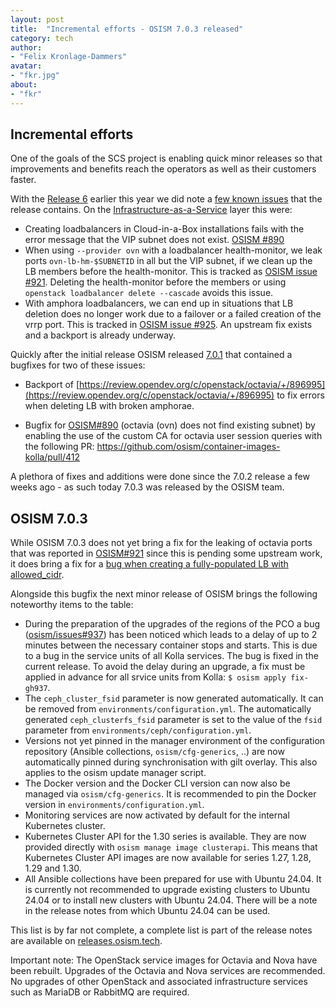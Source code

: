```yaml
---
layout: post
title:  "Incremental efforts - OSISM 7.0.3 released"
category: tech
author:
- "Felix Kronlage-Dammers"
avatar:
- "fkr.jpg"
about:
- "fkr"
---
```


## Incremental efforts

One of the goals of the SCS project is enabling quick minor releases so that improvements
and benefits reach the operators as well as their customers faster.

With the [Release 6](https://scs.community/release/2024/03/20/release6/) earlier this year we did
note a [few known issues](https://github.com/SovereignCloudStack/release-notes/blob/main/Release6.md#list-of-known-issues--restrictions-in-r6)
that the release contains. On the [Infrastructure-as-a-Service](https://github.com/SovereignCloudStack/release-notes/blob/main/Release6.md#iaas-1)
layer this were:

* Creating loadbalancers in Cloud-in-a-Box installations fails with the
  error message that the VIP subnet does not exist. [OSISM #890](https://github.com/osism/issues/issues/890)
* When using `--provider ovn` with a loadbalancer health-monitor, we leak ports `ovn-lb-hm-$SUBNETID` in all
  but the VIP subnet, if we clean up the LB members before the health-monitor. This is tracked as
  [OSISM issue #921](https://github.com/osism/issues/issues/921). Deleting the health-monitor before the
  members or using `openstack loadbalancer delete --cascade` avoids this issue.
* With amphora loadbalancers, we can end up in situations that LB deletion does no longer work due to
  a failover or a failed creation of the vrrp port. This is tracked in
  [OSISM issue #925](https://github.com/osism/issues/issues/925). An upstream fix exists and a backport
  is already underway.

Quickly after the initial release OSISM released [7.0.1](https://release.osism.tech/notes/7.html#id2) that
contained a bugfixes for two of these issues:

* Backport of [https://review.opendev.org/c/openstack/octavia/+/896995](https://review.opendev.org/c/openstack/octavia/+/896995) to fix errors when deleting LB with broken amphorae.

* Bugfix for [OSISM#890](https://github.com/osism/issues/issues/890) (octavia (ovn) does not find existing subnet) by enabling the use of the custom CA for octavia user session queries with the following PR: https://github.com/osism/container-images-kolla/pull/412

A plethora of fixes and additions were done since the 7.0.2 release a few weeks ago - as such today 7.0.3 was released by the OSISM team.

## OSISM 7.0.3

While OSISM 7.0.3 does not yet bring a fix for the leaking of octavia ports that was reported in [OSISM#921](https://github.com/osism/issues/issues/921) since this is pending some upstream work, it does bring a fix for a [bug when creating a fully-populated LB with allowed_cidr](https://bugs.launchpad.net/octavia/+bug/2057751).

Alongside this bugfix the next minor release of OSISM brings the following noteworthy items to the table:

* During the preparation of the upgrades of the regions of the PCO a bug ([osism/issues#937](https://github.com/osism/issues/issues/973)) has been noticed which leads to a delay of up to 2 minutes between the necessary container stops and starts. This is due to a bug in the service units of all Kolla services. The bug is fixed in the current release. To avoid the delay during an upgrade, a fix must be applied in advance for all srvice units from Kolla: `$ osism apply fix-gh937`.
* The `ceph_cluster_fsid` parameter is now generated automatically. It can be removed from `environments/configuration.yml`. The automatically generated `ceph_clusterfs_fsid` parameter is set to the value of the `fsid` parameter from `environments/ceph/configuration.yml`.
* Versions not yet pinned in the manager environment of the configuration repository (Ansible collections, `osism/cfg-generics`, ..) are now automatically pinned during synchronisation with gilt overlay. This also applies to the osism update manager script.
* The Docker version and the Docker CLI version can now also be managed via `osism/cfg-generics`. It is recommended to pin the Docker version in `environments/configuration.yml`.
* Monitoring services are now activated by default for the internal Kubernetes cluster.
* Kubernetes Cluster API for the 1.30 series is available. They are now provided directly with `osism manage image clusterapi`. This means that Kubernetes Cluster API images are now available for series 1.27, 1.28, 1.29 and 1.30.
* All Ansible collections have been prepared for use with Ubuntu 24.04. It is currently not recommended to upgrade existing clusters to Ubuntu 24.04 or to install new clusters with Ubuntu 24.04. There will be a note in the release notes from which Ubuntu 24.04 can be used.

This list is by far not complete, a complete list is part of the release notes are available on [releases.osism.tech](https://release.osism.tech/notes/7.html).

Important note: The OpenStack service images for Octavia and Nova have been rebuilt. Upgrades of the Octavia and Nova services are recommended. No upgrades of other OpenStack and associated infrastructure services such as MariaDB or RabbitMQ are required.
